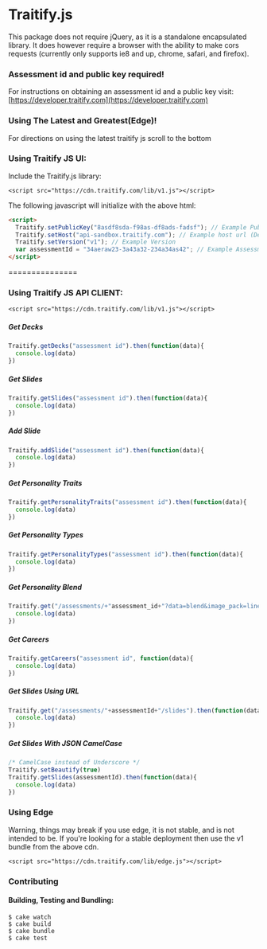 Traitify.js
===============

This package does not require jQuery, as it is a standalone encapsulated library. It does however require a browser with the ability to make cors requests (currently only supports ie8 and up, chrome, safari, and firefox).

### Assessment id and public key required!
For instructions on obtaining an assessment id and a public key visit:
[https://developer.traitify.com](https://developer.traitify.com)

### Using The Latest and Greatest(Edge)!
For directions on using the latest traitify js scroll to the bottom

### Using Traitify JS UI:
Include the Traitify.js library:

```xhtml
<script src="https://cdn.traitify.com/lib/v1.js"></script>
```

The following javascript will initialize with the above html:
```HTML
<script>
  Traitify.setPublicKey("8asdf8sda-f98as-df8ads-fadsf"); // Example Public Key
  Traitify.setHost("api-sandbox.traitify.com"); // Example host url (Defaults to api.traitify.com)
  Traitify.setVersion("v1"); // Example Version
  var assessmentId = "34aeraw23-3a43a32-234a34as42"; // Example Assessment id
</script>
```

===============
### Using Traitify JS API CLIENT:
```xhtml
<script src="https://cdn.traitify.com/lib/v1.js"></script>
```

##### Get Decks
```JavaScript
Traitify.getDecks("assessment id").then(function(data){
  console.log(data)
})
```

##### Get Slides
```JavaScript
Traitify.getSlides("assessment id").then(function(data){
  console.log(data)
})
```

##### Add Slide
```JavaScript
Traitify.addSlide("assessment id").then(function(data){
  console.log(data)
})
```

##### Get Personality Traits
```JavaScript
Traitify.getPersonalityTraits("assessment id").then(function(data){
  console.log(data)
})
```

##### Get Personality Types
```JavaScript
Traitify.getPersonalityTypes("assessment id").then(function(data){
  console.log(data)
})
```

##### Get Personality Blend
```JavaScript
Traitify.get("/assessments/+"assessment_id+"?data=blend&image_pack=linear").then(function(data){
  console.log(data)
})
```

##### Get Careers
```JavaScript
Traitify.getCareers("assessment id", function(data){
  console.log(data)
})
```

##### Get Slides Using URL
```JavaScript
Traitify.get("/assessments/"+assessmentId+"/slides").then(function(data){
  console.log(data)
})
```

##### Get Slides With JSON CamelCase
```JavaScript
/* CamelCase instead of Underscore */
Traitify.setBeautify(true)
Traitify.getSlides(assessmentId).then(function(data){
  console.log(data)
})
```

### Using Edge
Warning, things may break if you use edge, it is not stable, and is not intended to be. If you're looking for a stable deployment then use the v1 bundle from the above cdn.
```xhtml
<script src="https://cdn.traitify.com/lib/edge.js"></script>
```

### Contributing
#### Building, Testing and Bundling:
```Shell
$ cake watch
$ cake build
$ cake bundle
$ cake test
```
